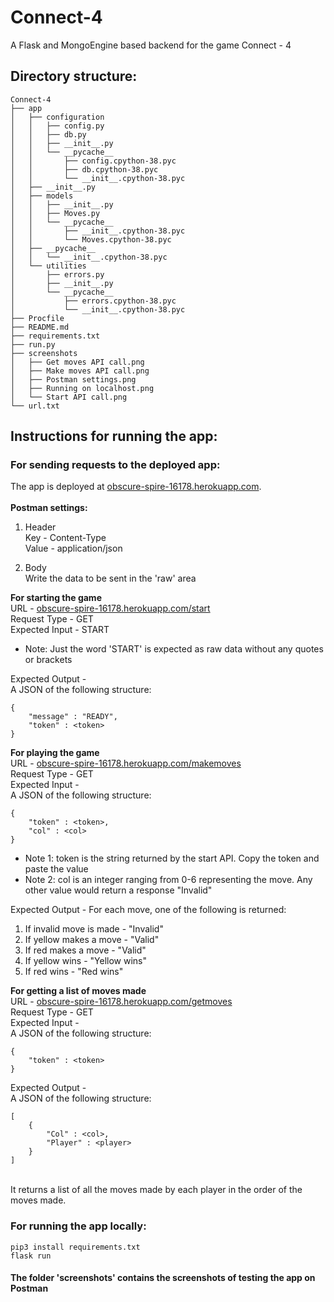 # Connect-4
A Flask and MongoEngine based backend for the game Connect - 4

## Directory structure:
```
Connect-4
├── app
│   ├── configuration
│   │   ├── config.py
│   │   ├── db.py
│   │   ├── __init__.py
│   │   └── __pycache__
│   │       ├── config.cpython-38.pyc
│   │       ├── db.cpython-38.pyc
│   │       └── __init__.cpython-38.pyc
│   ├── __init__.py
│   ├── models
│   │   ├── __init__.py
│   │   ├── Moves.py
│   │   └── __pycache__
│   │       ├── __init__.cpython-38.pyc
│   │       └── Moves.cpython-38.pyc
│   ├── __pycache__
│   │   └── __init__.cpython-38.pyc
│   └── utilities
│       ├── errors.py
│       ├── __init__.py
│       └── __pycache__
│           ├── errors.cpython-38.pyc
│           └── __init__.cpython-38.pyc
├── Procfile
├── README.md
├── requirements.txt
├── run.py
├── screenshots
│   ├── Get moves API call.png
│   ├── Make moves API call.png
│   ├── Postman settings.png
│   ├── Running on localhost.png
│   └── Start API call.png
└── url.txt
```
## Instructions for running the app:

### For sending requests to the deployed app:

The app is deployed at [obscure-spire-16178.herokuapp.com](obscure-spire-16178.herokuapp.com).<br><br>
**Postman settings:**
1. Header<br>
Key - Content-Type<br>
Value - application/json

2. Body<br>
Write the data to be sent in the 'raw' area

**For starting the game**<br>
URL - [obscure-spire-16178.herokuapp.com/start](obscure-spire-16178.herokuapp.com/start)<br>
Request Type - GET <br>
Expected Input -  START<br>
* Note: Just the word 'START' is expected as raw data without any quotes or brackets

Expected Output - <br>
A JSON of the following structure:<br>
```
{
    "message" : "READY",
    "token" : <token>
}
```

**For playing the game**<br>
URL - [obscure-spire-16178.herokuapp.com/makemoves](obscure-spire-16178.herokuapp.com/makemoves)<br>
Request Type - GET<br>
Expected Input -<br>
A JSON of the following structure:<br>
```
{
    "token" : <token>,
    "col" : <col>
}
```
* Note 1: token is the string returned by the start API. Copy the token and paste the value 
* Note 2: col is an integer ranging from 0-6 representing the move. Any other value would return a response "Invalid" <br>

Expected Output - 
For each move, one of the following is returned:
1. If invalid move is made - "Invalid"
2. If yellow makes a move - "Valid"
3. If red makes a move - "Valid"
4. If yellow wins - "Yellow wins"
5. If red wins - "Red wins"

**For getting a list of moves made**<br>
URL - [obscure-spire-16178.herokuapp.com/getmoves](obscure-spire-16178.herokuapp.com/getmoves)<br>
Request Type - GET <br>
Expected Input -<br>
A JSON of the following structure:<br>
```
{
    "token" : <token>
}
```

Expected Output -<br>
A JSON of the following structure:<br>
```
[
    {
        "Col" : <col>,
        "Player" : <player>
    }
]
```
<br>
It returns a list of all the moves made by each player in the order of the moves made.

### For running the app locally:
```
pip3 install requirements.txt
flask run
```
#### The folder 'screenshots' contains the screenshots of testing the app on Postman

